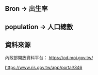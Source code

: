 ## **Bron -> 出生率**

## **population -> 人口總數**

## 資料來源
內政部開放資料平台：
https://od.moi.gov.tw/

https://www.ris.gov.tw/app/portal/346